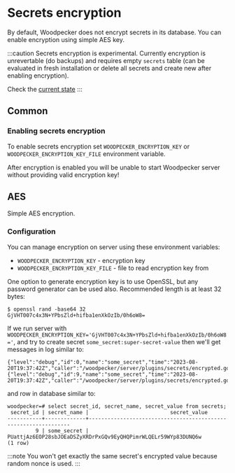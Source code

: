 # Secrets encryption

By default, Woodpecker does not encrypt secrets in its database. You can enable encryption 
using simple AES key.

:::caution
Secrets encryption is experimental.
Currently encryption is unrevertable (do backups) 
and requires empty `secrets` table (can be evaluated in fresh installation or delete all secrets and create new after enabling encryption).

Check the [current state](https://github.com/woodpecker-ci/woodpecker/issues/1541)
:::

## Common

### Enabling secrets encryption

To enable secrets encryption set
`WOODPECKER_ENCRYPTION_KEY` or `WOODPECKER_ENCRYPTION_KEY_FILE` environment 
variable.

After encryption is enabled you will be unable to start Woodpecker server without providing valid encryption key!

## AES
Simple AES encryption.

### Configuration
You can manage encryption on server using these environment variables:
- `WOODPECKER_ENCRYPTION_KEY` - encryption key
- `WOODPECKER_ENCRYPTION_KEY_FILE` - file to read encryption key from

One option to generate encryption key is to use OpenSSL, but any password generator can be used also. Recommended length is at least 32 bytes:
```shell
$ openssl rand -base64 32
GjVHT007c4x3N+YPbsZld+hifba1enXkOzIb/0h6oW8=
```

If we run server with `WOODPECKER_ENCRYPTION_KEY='GjVHT007c4x3N+YPbsZld+hifba1enXkOzIb/0h6oW8='`, and try to create secret `some_secret:super-secret-value` 
then we'll get messages in log similar to:
```log
{"level":"debug","id":0,"name":"some_secret","time":"2023-08-20T19:37:42Z","caller":"/woodpecker/server/plugins/secrets/encrypted.go:219","message":"encryption"}
{"level":"debug","id":9,"name":"some_secret","time":"2023-08-20T19:37:42Z","caller":"/woodpecker/server/plugins/secrets/encrypted.go:230","message":"decryption"}
```
and row in database similar to:
```psql
woodpecker=# select secret_id, secret_name, secret_value from secrets;
 secret_id | secret_name |                          secret_value
-----------+-------------+----------------------------------------------------------------
         9 | some_secret | PUattjAz6EOP28sbJOEaDSZyXRDrPxGQv9EyQHQPimrWLQELr59WYp83DUNQ6w
(1 row)
```

:::note
You won't get exactly the same secret's encrypted value because random nonce is used.
:::
